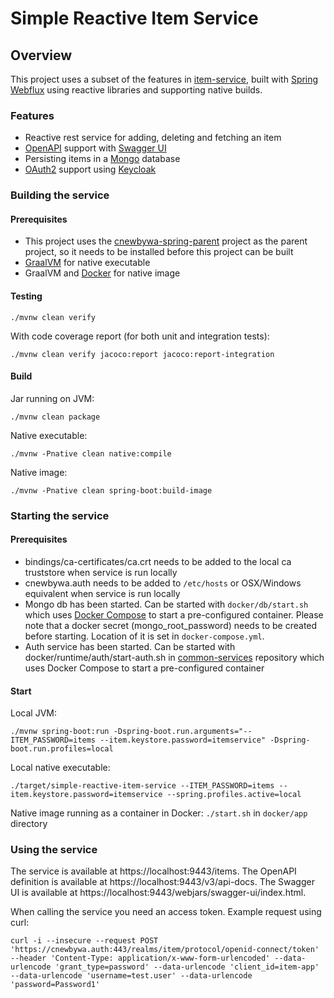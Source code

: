 # Simple Reactive Item Service

## Overview
This project uses a subset of the features in [item-service](https://github.com/cnewbywa/item-service), built with [Spring Webflux](https://docs.spring.io/spring-framework/reference/web/webflux.html) using reactive libraries and supporting native builds.

### Features
* Reactive rest service for adding, deleting and fetching an item
* [OpenAPI](https://www.openapis.org/) support with [Swagger UI](https://swagger.io/tools/swagger-ui/)
* Persisting items in a [Mongo](https://www.mongodb.com/) database
* [OAuth2](https://oauth.net/2/) support using [Keycloak](https://www.keycloak.org/)

### Building the service

#### Prerequisites
* This project uses the [cnewbywa-spring-parent](https://github.com/cnewbywa/cnewbywa-spring-parent) project as the parent project, so it needs to be installed before this project can be built
* [GraalVM](https://www.graalvm.org/) for native executable
* GraalVM and [Docker](https://www.docker.com/) for native image

#### Testing
```
./mvnw clean verify
```

With code coverage report (for both unit and integration tests):

```
./mvnw clean verify jacoco:report jacoco:report-integration
```
#### Build
Jar running on JVM: 

```
./mvnw clean package
```

Native executable: 

```
./mvnw -Pnative clean native:compile
```

Native image: 

```
./mvnw -Pnative clean spring-boot:build-image
```

### Starting the service

#### Prerequisites
* bindings/ca-certificates/ca.crt needs to be added to the local ca truststore when service is run locally
* cnewbywa.auth needs to be added to `/etc/hosts` or OSX/Windows equivalent when service is run locally
* Mongo db has been started. Can be started with `docker/db/start.sh` which uses [Docker Compose](https://docs.docker.com/compose/) to start a pre-configured container. Please note that a docker secret (mongo_root_password) needs to be created before starting. Location of it is set in `docker-compose.yml`.
* Auth service has been started. Can be started with docker/runtime/auth/start-auth.sh in [common-services](https://github.com/cnewbywa/common-services) repository which uses Docker Compose to start a pre-configured container

#### Start
Local JVM: 

```
./mvnw spring-boot:run -Dspring-boot.run.arguments="--ITEM_PASSWORD=items --item.keystore.password=itemservice" -Dspring-boot.run.profiles=local
```

Local native executable: 

```
./target/simple-reactive-item-service --ITEM_PASSWORD=items --item.keystore.password=itemservice --spring.profiles.active=local
```

Native image running as a container in Docker: `./start.sh` in `docker/app` directory

### Using the service
The service is available at https://localhost:9443/items.
The OpenAPI definition is available at https://localhost:9443/v3/api-docs.
The Swagger UI is available at https://localhost:9443/webjars/swagger-ui/index.html.

When calling the service you need an access token. Example request using curl:

```
curl -i --insecure --request POST 'https://cnewbywa.auth:443/realms/item/protocol/openid-connect/token' --header 'Content-Type: application/x-www-form-urlencoded' --data-urlencode 'grant_type=password' --data-urlencode 'client_id=item-app' --data-urlencode 'username=test.user' --data-urlencode 'password=Password1'
```